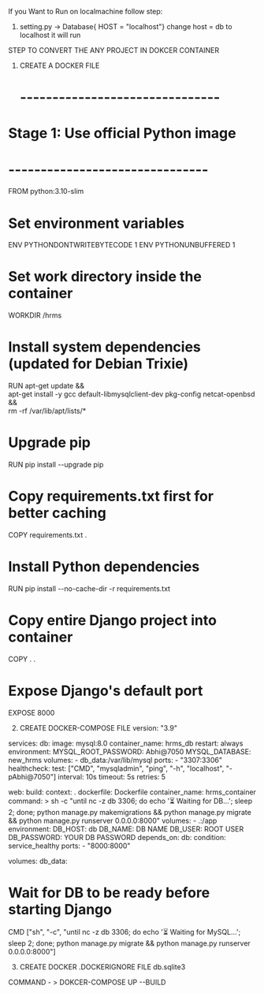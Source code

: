 
If you Want to Run on localmachine follow step:
1. setting.py -> Database{ HOST = "localhost"} change host = db to localhost it will run


STEP TO CONVERT THE ANY PROJECT IN DOKCER CONTAINER


1. CREATE A DOCKER FILE
   # -------------------------------
# Stage 1: Use official Python image
# -------------------------------
FROM python:3.10-slim

# Set environment variables
ENV PYTHONDONTWRITEBYTECODE 1
ENV PYTHONUNBUFFERED 1

# Set work directory inside the container
WORKDIR /hrms

# Install system dependencies (updated for Debian Trixie)
RUN apt-get update && \
    apt-get install -y gcc default-libmysqlclient-dev pkg-config netcat-openbsd && \
    rm -rf /var/lib/apt/lists/*

# Upgrade pip
RUN pip install --upgrade pip

# Copy requirements.txt first for better caching
COPY requirements.txt .

# Install Python dependencies
RUN pip install --no-cache-dir -r requirements.txt

# Copy entire Django project into container
COPY . .

# Expose Django's default port
EXPOSE 8000

2. CREATE DOCKER-COMPOSE FILE
   version: "3.9"

services:
  db:
    image: mysql:8.0
    container_name: hrms_db
    restart: always
    environment:
      MYSQL_ROOT_PASSWORD: Abhi@7050
      MYSQL_DATABASE: new_hrms
    volumes:
      - db_data:/var/lib/mysql
    ports:
      - "3307:3306"
    healthcheck:
      test: ["CMD", "mysqladmin", "ping", "-h", "localhost", "-pAbhi@7050"]
      interval: 10s
      timeout: 5s
      retries: 5

  web:
    build:
      context: .
      dockerfile: Dockerfile
    container_name: hrms_container
    command: >
      sh -c "until nc -z db 3306;
             do echo '⏳ Waiting for DB...';
             sleep 2;
             done;
             python manage.py makemigrations &&
             python manage.py migrate &&
             python manage.py runserver 0.0.0.0:8000"
    volumes:
      - .:/app
    environment:
      DB_HOST: db
      DB_NAME: DB NAME
      DB_USER: ROOT USER
      DB_PASSWORD: YOUR DB PASSWORD
    depends_on:
      db:
        condition: service_healthy
    ports:
      - "8000:8000"

volumes:
  db_data:

# Wait for DB to be ready before starting Django
CMD ["sh", "-c", "until nc -z db 3306; do echo '⏳ Waiting for MySQL...'; sleep 2; done; python manage.py migrate && python manage.py runserver 0.0.0.0:8000"]

3. CREATE DOCKER .DOCKERIGNORE FILE
   db.sqlite3

COMMAND - > DOKCER-COMPOSE UP --BUILD 

